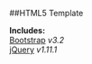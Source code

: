 ##HTML5 Template

**Includes:**  
[Bootstrap](http://getbootstrap.com/) *v3.2*  
[jQuery](http://jquery.com/) *v1.11.1*  